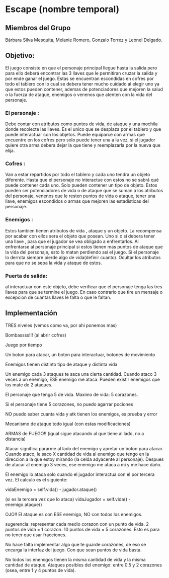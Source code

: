 # Escape (nombre temporal)

## Miembros del Grupo
Bárbara Silva Mesquita, Melanie Romero, Gonzalo Torrez y Leonel Delgado.

## Objetivo:
El juego consiste en que el personaje principal llegue hasta la salida pero para ello deberá encontrar las 3 llaves que le permitiran cruzar la salida y por ende ganar el juego. Estas se encuentran escondidas en cofres por todo el tablero con lo cual se debera tener mucho cuidado al elegir uno ya que estos pueden contener, ademas de potenciadores que mejoren la salud o la fuerza de ataque, enemigos o venenos que atenten con la vida del personaje. 

### El personaje : 
Debe contar con atributos como puntos de vida, de ataque y una mochila donde recolecte las llaves. Es el unico que se desplaza por el tablero y que puede interactuar con los objetos. Puede equiparce con armas que encuentre en los cofres pero solo puede tener una a la vez, si el jugador quiere otra arma debera dejar la que tiene y reemplazarla por la nueva que elija.

### Cofres :
Van a estar repartidos por todo el tablero y cada uno tendra un objeto diferente. Hasta que el personaje no interactue con estos no se sabrá qué puede contener cada uno. Solo pueden contener un tipo de objeto.  Estos pueden ser potenciadores de vida o de ataque que se suman a los atributos del personaje, venenos que le resten puntos de vida o ataque, tener una llave, enemigos escondidos o armas que mejoren las estadisticas del personaje.

### Enemigos : 
Estos tambien tienen atributos de vida , ataque y un objeto. La recompensa por acabar con ellos sera el objeto que posean. Uno si o si debera tener una llave , para que el jugador se vea obligado a enfrentarlos. Al enfrentarse al personaje principal si estos tienen mas puntos de ataque que la vida del personaje, esto lo matan perdiendo asi el juego. Si el personaje lo derrota siempre pierde algo de vida(definir cuanto). Ocultar los atributos para que no se sepa la vida y ataque de estos.

### Puerta de salida:
al interactuar con este objeto, debe verificar que el personaje tenga las tres llaves para que se termine el juego. En caso contrario que tire un mensaje o excepcion de cuantas llaves le falta o que le faltan.


## Implementación

TRES niveles (vemos como va, por ahi ponemos mas)

Bombassss!!! (al abrir cofres)

Juego por tiempo

Un boton para atacar, un boton para interactuar, botones de movimiento

Enemigos tienen distinto tipo de ataque y distinta vida

Un enemigo cada 3 ataques te saca una cierta cantidad. Cuando ataco 3 veces a un enemigo, ESE enemigo me ataca. Pueden existir enemigos que los mate de 2 ataques.
 


El personaje que tenga 5 de vida.
Maximo de vida: 5 corazones.

Si el personaje tiene 5 corazones, no puedo agarrar pociones

NO puedo saber cuanta vida y atk tienen los enemigos, es prueba y error

Mecanismo de ataque todo igual (con estas modificaciones)

ARMAS de FUEGO!! (igual sigue atacando al que tiene al lado, no a distancia)

Atacar significa pararme al lado del enemigo y apretar un boton para atacar.
Cuando ataco, le saco X cantidad de vida al enemigo que tengo en la direccion a la que estoy mirando (la celda adyacente al personaje). Despues de atacar al enemigo 3 veces, ese enemigo me ataca a mi y me hace daño. 

El enemigo lo ataca solo cuando el jugador interactua con el por tercera vez. El calculo es el siguiente:

vidaEnemigo = self.vida() - jugador.ataque()

(si es la tercera vez que lo ataca)
vidaJugador = self.vida() - enemigo.ataque()

OJO!! El ataque es con ESE enemigo, NO con todos los enemigos.

sugerencia: representar cada medio corazon con un punto de vida. 2 puntos de vida = 1 corazon. 10 puntos de vida = 5 corazones. Esto es para no tener que usar fracciones.

No hace falta implementar algo que te guarde corazones, de eso se encarga la interfaz del juego. Con que sean puntos de vida basta.

No todos los enemigos tienen la misma cantidad de vida y la misma cantidad de ataque. Ataques posibles del enemigo:
entre 0.5 y 2 corazones (osea, entre 1 y 4 puntos de vida).
